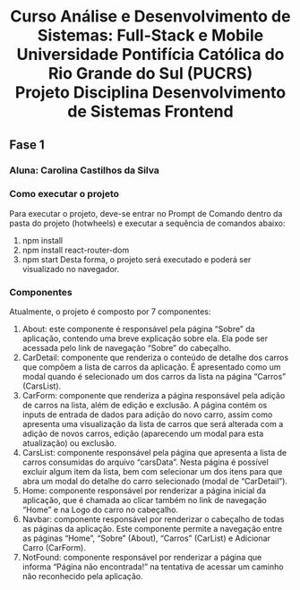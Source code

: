 <h1 align="center"> Curso Análise e Desenvolvimento de Sistemas: Full-Stack e Mobile </br>
Universidade Pontifícia Católica do Rio Grande do Sul (PUCRS) </br>
Projeto Disciplina Desenvolvimento de Sistemas Frontend </h1>

## Fase 1 
### Aluna: Carolina Castilhos da Silva

### Como executar o projeto
Para executar o projeto, deve-se entrar no Prompt de Comando dentro da pasta do 
projeto (hotwheels) e executar a sequência de comandos abaixo: 
1. npm install
2. npm install react-router-dom
3. npm start
Desta forma, o projeto será executado e poderá ser visualizado no navegador.

### Componentes
Atualmente, o projeto é composto por 7 componentes:

1. About: este componente é responsável pela página “Sobre” da aplicação,
   contendo uma breve explicação sobre ela. Ela pode ser acessada pelo link de
   navegação “Sobre” do cabeçalho.
2. CarDetail: componente que renderiza o conteúdo de detalhe dos carros que
   compõem a lista de carros da aplicação. É apresentado como um modal
   quando é selecionado um dos carros da lista na página “Carros” (CarsList).
3. CarForm: componente que renderiza a página responsável pela adição de
   carros na lista, além de edição e exclusão. A página contém os inputs de
   entrada de dados para adição do novo carro, assim como apresenta uma
   visualização da lista de carros que será alterada com a adição de novos carros,
   edição (aparecendo um modal para esta atualização) ou exclusão.
4. CarsList: componente responsável pela página que apresenta a lista de carros
   consumidas do arquivo “carsData”. Nesta página é possível excluir algum item
   da lista, bem com selecionar um dos itens para que abra um modal do detalhe
   do carro selecionado (modal de “CarDetail”).
5. Home: componente responsável por renderizar a página inicial da aplicação,
   que é chamada ao clicar também no link de navegação “Home” e na Logo do
   carro no cabeçalho.
6. Navbar: componente responsável por renderizar o cabeçalho de todas as
   páginas da aplicação. Este componente permite a navegação entre as páginas
   “Home”, “Sobre” (About), “Carros” (CarList) e Adicionar Carro (CarForm).
7. NotFound: componente responsável por renderizar a página que informa
   “Página não encontrada!” na tentativa de acessar um caminho não
   reconhecido pela aplicação.
